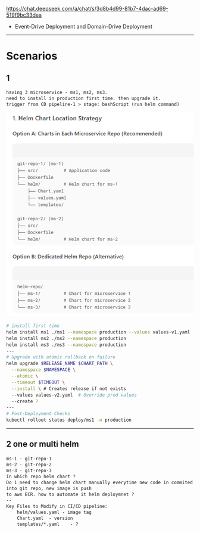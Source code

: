 https://chat.deepseek.com/a/chat/s/3d8b4d99-81b7-4dac-ad69-519f9bc33dea
- Event-Drive Deployment and Domain-Drive Deployment
---
# Scenarios
## 1 
```text
having 3 microservice - ms1, ms2, ms3.
need to install in production first time. then upgrade it.
trigger from CD pipeline-1 > stage: bashScript (run helm command)
```
![img_1.png](img_1.png)

```bash
# install first time
helm install ms1 ./ms1 --namespace production --values values-v1.yaml
helm install ms2 ./ms2 --namespace production
helm install ms3 ./ms3 --namespace production
---
# Upgrade with atomic rollback on failure
helm upgrade $RELEASE_NAME $CHART_PATH \
  --namespace $NAMESPACE \
  --atomic \
  --timeout $TIMEOUT \
  --install \ # Creates release if not exists
  --values values-v2.yaml  # Override prod values
  --create ?
---  
# Post-Deployment Checks  
kubectl rollout status deploy/ms1 -n production  
```
---
## 2 one or multi helm
```text
ms-1 - git-repo-1
ms-2 - git-repo-2
ms-3 - git-repo-3
in which repo helm chart ?
Do i need to change helm chart manually everytime new code in commited into git repo, new image is push 
to aws ECR. how to automate it helm deploymnet ?
--
Key Files to Modify in CI/CD pipeline:
    helm/values.yaml - image tag
    Chart.yaml	- version
    templates/*.yaml	- ?
```


